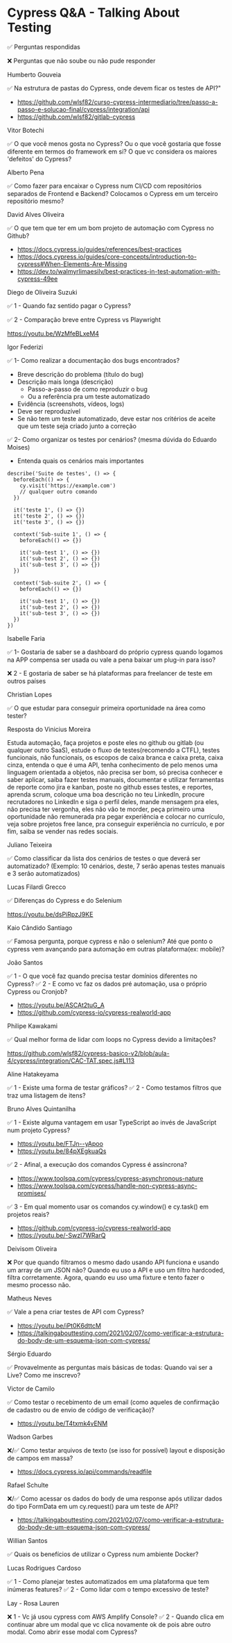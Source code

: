 # Cypress Q&A - Talking About Testing

✅ Perguntas respondidas

❌ Perguntas que não soube ou não pude responder

Humberto Gouveia

✅ Na estrutura de pastas do Cypress, onde devem ficar os testes de API?"

- https://github.com/wlsf82/curso-cypress-intermediario/tree/passo-a-passo-e-solucao-final/cypress/integration/api
- https://github.com/wlsf82/gitlab-cypress

Vitor Botechi

✅ O que você menos gosta no Cypress? Ou o que você gostaria que fosse diferente em termos do framework em si? O que vc considera os maiores 'defeitos' do Cypress?

Alberto Pena

✅ Como fazer para encaixar o Cypress num CI/CD com repositórios separados de Frontend e Backend? Colocamos o Cypress em um terceiro repositório mesmo?

David Alves Oliveira

✅ O que tem que ter em um bom projeto de automação com Cypress no Github?

- https://docs.cypress.io/guides/references/best-practices
- https://docs.cypress.io/guides/core-concepts/introduction-to-cypress#When-Elements-Are-Missing
- https://dev.to/walmyrlimaesilv/best-practices-in-test-automation-with-cypress-49ee

Diego de Oliveira Suzuki

✅ 1 - Quando faz sentido pagar o Cypress?

✅ 2 - Comparação breve entre Cypress vs Playwright

https://youtu.be/WzMfeBLxeM4

Igor Federizi

✅ 1- Como realizar a documentação dos bugs encontrados?

- Breve descrição do problema (título do bug)
- Descrição mais longa (descrição)
   - Passo-a-passo de como reproduzir o bug
   - Ou a referência pra um teste automatizado
- Evidência (screenshots, vídeos, logs)
- Deve ser reproduzível
- Se não tem um teste automatizado, deve estar nos critérios de aceite que um teste seja criado junto a correção

✅ 2- Como organizar os testes por cenários? (mesma dúvida do Eduardo Moises)

- Entenda quais os cenários mais importantes

```
describe('Suite de testes', () => {
  beforeEach(() => {
    cy.visit('https://example.com')
    // qualquer outro comando
  })

  it('teste 1', () => {})
  it('teste 2', () => {})
  it('teste 3', () => {})

  context('Sub-suite 1', () => {
    beforeEach(() => {})

    it('sub-test 1', () => {})
    it('sub-test 2', () => {})
    it('sub-test 3', () => {})
  })

  context('Sub-suite 2', () => {
    beforeEach(() => {})

    it('sub-test 1', () => {})
    it('sub-test 2', () => {})
    it('sub-test 3', () => {})
  })
})
```

Isabelle Faria

✅ 1- Gostaria de saber se a dashboard do próprio cypress quando logamos na APP compensa ser usada ou vale a pena baixar um plug-in para isso?

❌ 2 - E gostaria de saber se há plataformas para freelancer de teste em outros países

Christian Lopes

✅ O que estudar para conseguir primeira oportunidade na área como tester?

Resposta do Vinicius Moreira

Estuda automação, faça projetos e poste eles no github ou gitlab (ou qualquer outro SaaS), estude o fluxo de testes(recomendo a CTFL), testes funcionais, não funcionais, os escopos de caixa branca e caixa preta, caixa cinza, entenda o que é uma API, tenha conhecimento de pelo menos uma linguagem orientada a objetos, não precisa ser bom, só precisa conhecer e saber aplicar, saiba fazer testes manuais, documentar e utilizar ferramentas de reporte como jira e kanban, poste no github esses testes, e reportes, aprenda scrum, coloque uma boa descrição no teu LinkedIn, procure recrutadores no LinkedIn e siga o perfil deles, mande mensagem pra eles, não precisa ter vergonha, eles não vão te morder, peça primeiro uma oportunidade não remunerada pra pegar experiência e colocar no currículo, veja sobre projetos free lance, pra conseguir experiência no currículo, e por fim, saiba se vender nas redes sociais.

Juliano Teixeira

✅ Como classificar da lista dos cenários de testes o que deverá ser automatizado? (Exemplo: 10 cenários, deste, 7 serão apenas testes manuais e 3 serão automatizados)

Lucas Filardi Grecco

✅ Diferenças do Cypress e do Selenium

https://youtu.be/dsPiRpzJ9KE

Kaio Cândido Santiago

✅ Famosa pergunta, porque cypress e não o selenium? Até que ponto o cypress vem avançando para automação em outras plataforma(ex: mobile)?

João Santos

✅ 1 - O que você faz quando precisa testar domínios diferentes no Cypress?
✅ 2 - E como vc faz os dados pré automação, usa o próprio Cypress ou Cronjob?

- https://youtu.be/ASCAt2tuG_A
- https://github.com/cypress-io/cypress-realworld-app

Philipe Kawakami

✅ Qual melhor forma de lidar com loops no Cypress devido a limitações?

https://github.com/wlsf82/cypress-basico-v2/blob/aula-4/cypress/integration/CAC-TAT.spec.js#L113

Aline Hatakeyama

✅ 1 - Existe uma forma de testar gráficos?
✅ 2 - Como testamos filtros que traz uma listagem de itens?

Bruno Alves Quintanilha

✅ 1 - Existe alguma vantagem em usar TypeScript ao invés de JavaScript num projeto Cypress?

- https://youtu.be/FTJn--yApoo
- https://youtu.be/84pXEgkuaQs

✅ 2 - Afinal, a execução dos comandos Cypress é assíncrona?

- https://www.toolsqa.com/cypress/cypress-asynchronous-nature
- https://www.toolsqa.com/cypress/handle-non-cypress-async-promises/

✅ 3 - Em qual momento usar os comandos cy.window() e cy.task() em projetos reais?

- https://github.com/cypress-io/cypress-realworld-app
- https://youtu.be/-SwzI7WRarQ

Deivisom Oliveira

❌ Por que quando filtramos o mesmo dado usando API funciona e usando um array de um JSON não?
Quando eu uso a API e uso um filtro hardcoded, filtra corretamente.
Agora, quando eu uso uma fixture e tento fazer o mesmo processo não.

Matheus Neves

✅ Vale a pena criar testes de API com Cypress?

- https://youtu.be/iPt0K6dttcM
- https://talkingabouttesting.com/2021/02/07/como-verificar-a-estrutura-do-body-de-um-esquema-json-com-cypress/

Sérgio Eduardo

✅ Provavelmente as perguntas mais básicas de todas: Quando vai ser a Live? Como me inscrevo?

Victor de Camilo

✅ Como testar o recebimento de um email (como aqueles de confirmação de cadastro ou de envio de código de verificação)?

- https://youtu.be/T4txmk4vENM

Wadson Garbes

❌/✅ Como testar arquivos de texto (se isso for possível) layout e disposição de campos em massa?

- https://docs.cypress.io/api/commands/readfile

Rafael Schulte

❌/✅ Como acessar os dados do body de uma response após utilizar dados do tipo FormData em um cy.request() para um teste de API?

- https://talkingabouttesting.com/2021/02/07/como-verificar-a-estrutura-do-body-de-um-esquema-json-com-cypress/

Willian Santos

✅ Quais os benefícios de utilizar o Cypress num ambiente Docker?

Lucas Rodrigues Cardoso

✅ 1 - Como planejar testes automatizados em uma plataforma que tem inúmeras features?
✅ 2 - Como lidar com o tempo excessivo de teste?

Lay - Rosa Lauren

❌ 1 - Vc já usou cypress com AWS Amplify Console?
✅ 2 - Quando clica em continuar abre um modal que vc clica novamente ok de pois abre outro modal. Como abrir esse modal com Cypress?
